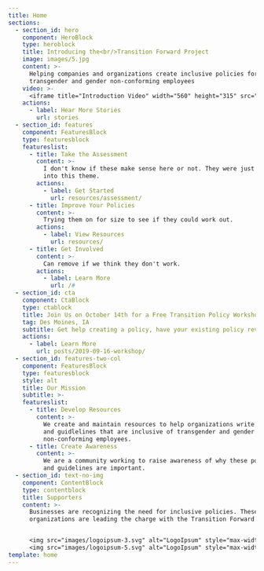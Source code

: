 ```yaml
---
title: Home
sections:
  - section_id: hero
    component: HeroBlock
    type: heroblock
    title: Introducing the<br/>Transition Forward Project
    image: images/5.jpg
    content: >-
      Helping companies and organizations create inclusive policies for
      transgender and gender non-conforming employees
    video: >-
      <iframe title="Introduction Video" width="560" height="315" src="https://www.youtube.com/embed/dQw4w9WgXcQ" frameborder="0" allow="accelerometer; autoplay; encrypted-media; gyroscope; picture-in-picture" allowfullscreen></iframe>
    actions:
      - label: Hear More Stories
        url: stories
  - section_id: features
    component: FeaturesBlock
    type: featuresblock
    featureslist:
      - title: Take the Assessment
        content: >-
          I don't know if these make sense here or not. They were just built
          into this theme.
        actions:
          - label: Get Started
            url: resources/assessment/
      - title: Improve Your Policies
        content: >-
          Trying them on for size to see if they could work out.
        actions:
          - label: View Resources
            url: resources/
      - title: Get Involved
        content: >-
          Can remove if we think they don't work.
        actions:
          - label: Learn More
            url: /#
  - section_id: cta
    component: CtaBlock
    type: ctablock
    title: Join Us on October 14th for a Free Transition Policy Workshop
    tag: Des Moines, IA
    subtitle: Get help creating a policy, have your existing policy reviewed, and more.
    actions:
      - label: Learn More
        url: posts/2019-09-16-workshop/
  - section_id: features-two-col
    component: FeaturesBlock
    type: featuresblock
    style: alt
    title: Our Mission
    subtitle: >-
    featureslist:
      - title: Develop Resources
        content: >-
          We create and maintain resources to help organizations write policies
          and guidlelines that are inclusive of transgender and gender
          non-conforming employees.
      - title: Create Awareness
        content: >-
          We are a community working to raise awareness of why these policies
          and guidelines are important.
  - section_id: text-no-img
    component: ContentBlock
    type: contentblock
    title: Supporters
    content: >-
      Businesses are recognizing the need for inclusive policies. These
      organizations are leading the charge with the Transition Forward Project.


      <img src="images/logoipsum-3.svg" alt="LogoIpsum" style="max-width: 395px" />
      <img src="images/logoipsum-5.svg" alt="LogoIpsum" style="max-width: 395px" />
template: home
---
```

